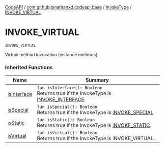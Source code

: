 [CodeAPI](../../index.md) / [com.github.jonathanxd.codeapi.base](../index.md) / [InvokeType](index.md) / [INVOKE_VIRTUAL](.)

# INVOKE_VIRTUAL

`INVOKE_VIRTUAL`

Virtual method invocation (instance methods).

### Inherited Functions

| Name | Summary |
|---|---|
| [isInterface](is-interface.md) | `fun isInterface(): Boolean`<br>Returns true if the InvokeType is [INVOKE_INTERFACE](-i-n-v-o-k-e_-i-n-t-e-r-f-a-c-e.md). |
| [isSpecial](is-special.md) | `fun isSpecial(): Boolean`<br>Returns true if the InvokeType is [INVOKE_SPECIAL](-i-n-v-o-k-e_-s-p-e-c-i-a-l.md). |
| [isStatic](is-static.md) | `fun isStatic(): Boolean`<br>Returns true if the InvokeType is [INVOKE_STATIC](-i-n-v-o-k-e_-s-t-a-t-i-c.md). |
| [isVirtual](is-virtual.md) | `fun isVirtual(): Boolean`<br>Returns true if the InvokeType is INVOKE_VIRTUAL. |
